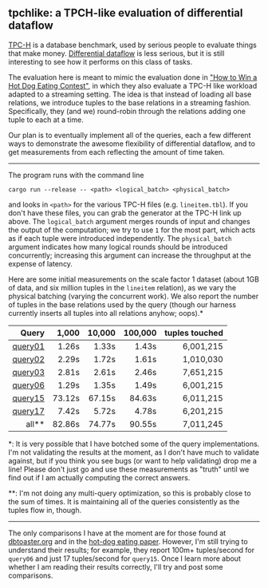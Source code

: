 ## tpchlike: a TPCH-like evaluation of differential dataflow

[TPC-H](http://www.tpc.org/tpch/) is a database benchmark, used by serious people to evaluate things that make money. [Differential dataflow](https://github.com/frankmcsherry/differential-dataflow) is less serious, but it is still interesting to see how it performs on this class of tasks.

The evaluation here is meant to mimic the evaluation done in ["How to Win a Hot Dog Eating Contest"](https://infoscience.epfl.ch/record/218203/files/sigmod2016-cr.pdf?version=1), in which they also evaluate a TPC-H like workload adapted to a streaming setting. The idea is that instead of loading all base relations, we introduce tuples to the base relations in a streaming fashion. Specifically, they (and we) round-robin through the relations adding one tuple to each at a time. 

Our plan is to eventually implement all of the queries, each a few different ways to demonstrate the awesome flexibility of differential dataflow, and to get measurements from each reflecting the amount of time taken. 

---

The program runs with the command line

    cargo run --release -- <path> <logical_batch> <physical_batch>

and looks in `<path>` for the various TPC-H files (e.g. `lineitem.tbl`). If you don't have these files, you can grab the generator at the TPC-H link up above. The `logical_batch` argument merges rounds of input and changes the output of the computation; we try to use `1` for the most part, which acts as if each tuple were introduced independently. The `physical_batch` argument indicates how many logical rounds should be introduced concurrently; increasing this argument can increase the throughput at the expense of latency.

Here are some initial measurements on the scale factor 1 dataset (about 1GB of data, and six million tuples in the `lineitem` relation), as we vary the physical batching (varying the concurrent work). We also report the number of tuples in the base relations used by the query (though our harness currently inserts all tuples into all relations anyhow; oops).*

|   Query |  1,000 | 10,000 | 100,000 | tuples touched |
|--------:|-------:|-------:|--------:|---------------:|
| [query01](https://github.com/frankmcsherry/differential-dataflow/blob/master/tpchlike/src/queries/query01.rs) |  1.26s |  1.33s |   1.43s |      6,001,215 |
| [query02](https://github.com/frankmcsherry/differential-dataflow/blob/master/tpchlike/src/queries/query02.rs) |  2.29s |  1.72s |   1.61s |      1,010,030 |
| [query03](https://github.com/frankmcsherry/differential-dataflow/blob/master/tpchlike/src/queries/query03.rs) |  2.81s |  2.61s |  2.46s |      7,651,215 |
| [query06](https://github.com/frankmcsherry/differential-dataflow/blob/master/tpchlike/src/queries/query06.rs) |  1.29s |  1.35s |   1.49s |      6,001,215 |
| [query15](https://github.com/frankmcsherry/differential-dataflow/blob/master/tpchlike/src/queries/query15.rs) | 73.12s | 67.15s |  84.63s |      6,011,215 |
| [query17](https://github.com/frankmcsherry/differential-dataflow/blob/master/tpchlike/src/queries/query17.rs) |  7.42s |  5.72s |   4.78s |      6,201,215 |
| all**      |  82.86s   |  74.77s | 90.55s |  7,011,245 |

*: It is very possible that I have botched some of the query implementations. I'm not validating the results at the moment, as I don't have much to validate against, but if you think you see bugs (or want to help validating) drop me a line! Please don't just go and use these measurements as "truth" until we find out if I am actually computing the correct answers.

**: I'm not doing any multi-query optimization, so this is probably close to the sum of times. It is maintaining all of the queries consistently as the tuples flow in, though.

---

The only comparisons I have at the moment are for those found at [dbtoaster.org](http://www.dbtoaster.org/index.php?page=home&subpage=performance) and in the [hot-dog eating paper](https://infoscience.epfl.ch/record/218203/files/sigmod2016-cr.pdf?version=1). However, I'm still trying to understand their results; for example, they report 100m+ tuples/second for `query06` and just 17 tuples/second for `query15`. Once I learn more about whether I am reading their results correctly, I'll try and post some comparisons.